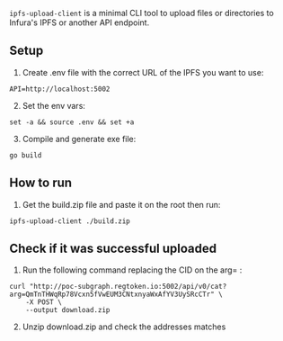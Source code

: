 `ipfs-upload-client` is a minimal CLI tool to upload files or directories to Infura's IPFS or another API endpoint.

## Setup

1. Create .env file with the correct URL of the IPFS you want to use:

```
API=http://localhost:5002
```

2. Set the env vars:

```
set -a && source .env && set +a
```

3. Compile and generate exe file:

```
go build
```

## How to run

1. Get the build.zip file and paste it on the root then run:

```
ipfs-upload-client ./build.zip
```

## Check if it was successful uploaded

1. Run the following command replacing the CID on the arg= :

```
curl "http://poc-subgraph.regtoken.io:5002/api/v0/cat?arg=QmTnTHWqRp78Vcxn5fVwEUM3CNtxnyaWxAfYV3UySRcCTr" \
    -X POST \
    --output download.zip
```

2. Unzip download.zip and check the addresses matches